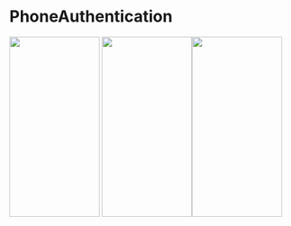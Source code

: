 # PhoneAuthentication



<img src="https://user-images.githubusercontent.com/74703957/163764428-224b4a9b-78a6-440c-9402-a5def6628c33.png" width="160" height="320" /> <img src="https://user-images.githubusercontent.com/74703957/163764439-522221c7-9571-4d90-a6b3-82b26e1b366b.png" width="160" height="320" /><img src="https://user-images.githubusercontent.com/74703957/163764446-01af1c23-68fd-4c63-b3c4-dcedffe473ad.png" width="160" height="320" />


